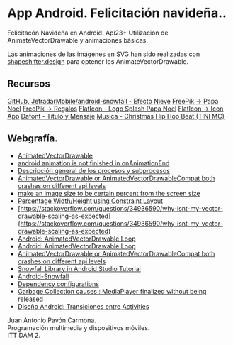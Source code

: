 # App Android. Felicitación navideña..
Felicitacón Navideña en Android. Api23+
Utilización de AnimateVectorDrawable y animaciones básicas.

Las animaciones de las imágenes en SVG han sido realizadas con [shapeshifter.design](https://shapeshifter.design/) para optener los AnimateVectorDrawable.

## Recursos
[GitHub, JetradarMobile/android-snowfall - Efecto Nieve](https://github.com/JetradarMobile/android-snowfall) 
[FreePik -> Papa Noel](https://www.freepik.es/vector-gratis/plana-pancartas-navidad-santa-claus-muneco-nieve_5793944.htm)
[FreePik -> Regalos](https://www.freepik.es/vector-gratis/feliz-cumpleanos-regalos-globos_5288414.htm)
[FlatIcon - Logo Splash Papa Noel](https://www.flaticon.com/premium-icon/santa-claus_2345737)
[FlatIcon -> Icon App](https://www.flaticon.com/free-icon/santa-claus_667611)
[Dafont - Titulo y Mensaje](https://www.dafont.com/es/snowballs.font)
[Musica - Christmas Hip Hop Beat (TINI MC)](https://www.youtube.com/watch?v=wsZZScXcQAU)

## Webgrafía.
- [AnimatedVectorDrawable](https://developer.android.com/reference/android/graphics/drawable/AnimatedVectorDrawable.html)
- [android animation is not finished in onAnimationEnd](https://stackoverflow.com/questions/4750939/android-animation-is-not-finished-in-onanimationend)
- [Descripción general de los procesos y subprocesos](https://developer.android.com/guide/components/processes-and-threads)
- [AnimatedVectorDrawable or AnimatedVectorDrawableCompat both crashes on different api levels](https://stackoverflow.com/questions/48660819/animatedvectordrawable-or-animatedvectordrawablecompat-both-crashes-on-different)
- [make an image size to be certain percent from the screen size](https://stackoverflow.com/questions/44340315/make-an-image-size-to-be-certain-percent-from-the-screen-size)
- [Percentage Width/Height using Constraint Layout](https://wajahatkarim.com/2018/04/percentage-width/height-using-constraint-layout/)
- [https://stackoverflow.com/questions/34936590/why-isnt-my-vector-drawable-scaling-as-expected](https://stackoverflow.com/questions/34936590/why-isnt-my-vector-drawable-scaling-as-expected)
- [Android: AnimatedVectorDrawable Loop](https://stackoverflow.com/questions/44711131/android-animatedvectordrawable-loop)
- [Android: AnimatedVectorDrawable Loop](https://www.it-swarm.net/fr/java/android-animatedvectordrawable-loop/833547731/)
- [AnimatedVectorDrawable or AnimatedVectorDrawableCompat both crashes on different api levels](https://stackoverflow.com/questions/48660819/animatedvectordrawable-or-animatedvectordrawablecompat-both-crashes-on-different)
- [Snowfall Library in Android Studio Tutorial](https://youtu.be/R-7yoQVdVso)
- [Android-Snowfall](https://github.com/JetradarMobile/android-snowfall)
- [Dependency configurations](https://developer.android.com/studio/build/dependencies?utm_source=android-studio#dependency_configurations)
- [Garbage Collection causes : MediaPlayer finalized without being released](https://stackoverflow.com/questions/15023037/garbage-collection-causes-mediaplayer-finalized-without-being-released)
- [Diseño Android: Transiciones entre Activities](https://danielme.com/2013/08/18/diseno-android-transiciones-entre-activities/)

Juan Antonio Pavón Carmona.   
Programación multimedia y dispositivos móviles.  
ITT DAM 2.
